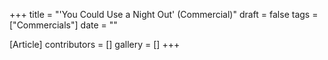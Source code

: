 +++
title = "'You Could Use a Night Out' (Commercial)"
draft = false
tags = ["Commercials"]
date = ""

[Article]
contributors = []
gallery = []
+++